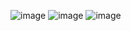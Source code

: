 ![image](https://github.com/sundan1991/OpenLockWithGestures/raw/master/bbb.png)
![image](https://github.com/sundan1991/OpenLockWithGestures/raw/master/aaa.png)
![image](https://github.com/sundan1991/OpenLockWithGestures/raw/master/ccc.png)

